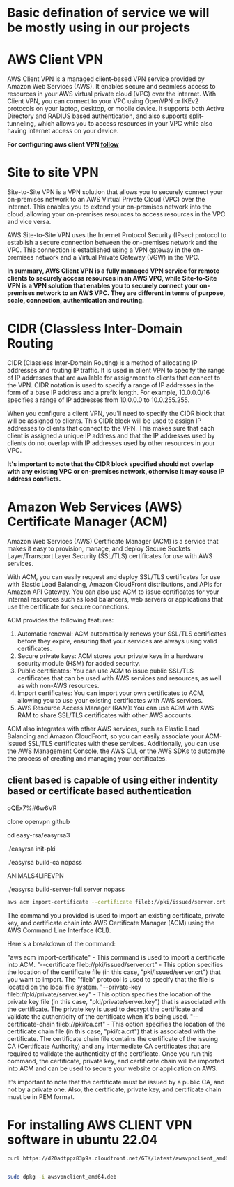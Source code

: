 # Basic defination of service we will be mostly using in our projects

# AWS Client VPN

AWS Client VPN is a managed client-based VPN service provided by Amazon Web Services (AWS). It enables secure and seamless access to resources in your AWS virtual private cloud (VPC) over the internet. With Client VPN, you can connect to your VPC using OpenVPN or IKEv2 protocols on your laptop, desktop, or mobile device. It supports both Active Directory and RADIUS based authentication, and also supports split-tunneling, which allows you to access resources in your VPC while also having internet access on your device.

<b> For configuring aws client VPN <a href ="client-vpn.md" > follow</a> </b>

# Site to site VPN

Site-to-Site VPN is a VPN solution that allows you to securely connect your on-premises network to an AWS Virtual Private Cloud (VPC) over the internet. This enables you to extend your on-premises network into the cloud, allowing your on-premises resources to access resources in the VPC and vice versa.

AWS Site-to-Site VPN uses the Internet Protocol Security (IPsec) protocol to establish a secure connection between the on-premises network and the VPC. This connection is established using a VPN gateway in the on-premises network and a Virtual Private Gateway (VGW) in the VPC.

<b> In summary, AWS Client VPN is a fully managed VPN service for remote clients to securely access resources in an AWS VPC, while Site-to-Site VPN is a VPN solution that enables you to securely connect your on-premises network to an AWS VPC. They are different in terms of purpose, scale, connection, authentication and routing.</b>

# CIDR (Classless Inter-Domain Routing

CIDR (Classless Inter-Domain Routing) is a method of allocating IP addresses and routing IP traffic. It is used in client VPN to specify the range of IP addresses that are available for assignment to clients that connect to the VPN. CIDR notation is used to specify a range of IP addresses in the form of a base IP address and a prefix length. For example, 10.0.0.0/16 specifies a range of IP addresses from 10.0.0.0 to 10.0.255.255.

When you configure a client VPN, you'll need to specify the CIDR block that will be assigned to clients. This CIDR block will be used to assign IP addresses to clients that connect to the VPN. This makes sure that each client is assigned a unique IP address and that the IP addresses used by clients do not overlap with IP addresses used by other resources in your VPC.

<b>
It's important to note that the CIDR block specified should not overlap with any existing VPC or on-premises network, otherwise it may cause IP address conflicts.</b>

# Amazon Web Services (AWS) Certificate Manager (ACM)

Amazon Web Services (AWS) Certificate Manager (ACM) is a service that makes it easy to provision, manage, and deploy Secure Sockets Layer/Transport Layer Security (SSL/TLS) certificates for use with AWS services.

With ACM, you can easily request and deploy SSL/TLS certificates for use with Elastic Load Balancing, Amazon CloudFront distributions, and APIs for Amazon API Gateway. You can also use ACM to issue certificates for your internal resources such as load balancers, web servers or applications that use the certificate for secure connections.

ACM provides the following features:

1. Automatic renewal: ACM automatically renews your SSL/TLS certificates before they expire, ensuring that your services are always using valid certificates.
1. Secure private keys: ACM stores your private keys in a hardware security module (HSM) for added security.
1. Public certificates: You can use ACM to issue public SSL/TLS certificates that can be used with AWS services and resources, as well as with non-AWS resources.
1. Import certificates: You can import your own certificates to ACM, allowing you to use your existing certificates with AWS services.
1. AWS Resource Access Manager (RAM): You can use ACM with AWS RAM to share SSL/TLS certificates with other AWS accounts.

ACM also integrates with other AWS services, such as Elastic Load Balancing and Amazon CloudFront, so you can easily associate your ACM-issued SSL/TLS certificates with these services. Additionally, you can use the AWS Management Console, the AWS CLI, or the AWS SDKs to automate the process of creating and managing your certificates.

## client based is capable of using either indentity based or certificate based authentication

oQEx7%#6w6VR

clone openvpn github

cd easy-rsa/easyrsa3

./easyrsa init-pki

./easyrsa build-ca nopass

ANIMALS4LIFEVPN

./easyrsa build-server-full server nopass

```bash
aws acm import-certificate --certificate fileb://pki/issued/server.crt --private-key fileb://pki/private/server.key --certificate-chain fileb://pki/ca.crt --profile iamadmin-general
```

The command you provided is used to import an existing certificate, private key, and certificate chain into AWS Certificate Manager (ACM) using the AWS Command Line Interface (CLI).

Here's a breakdown of the command:

"aws acm import-certificate" - This command is used to import a certificate into ACM.
"--certificate fileb://pki/issued/server.crt" - This option specifies the location of the certificate file (in this case, "pki/issued/server.crt") that you want to import. The "fileb" protocol is used to specify that the file is located on the local file system.
"--private-key fileb://pki/private/server.key" - This option specifies the location of the private key file (in this case, "pki/private/server.key") that is associated with the certificate. The private key is used to decrypt the certificate and validate the authenticity of the certificate when it's being used.
"--certificate-chain fileb://pki/ca.crt" - This option specifies the location of the certificate chain file (in this case, "pki/ca.crt") that is associated with the certificate. The certificate chain file contains the certificate of the issuing CA (Certificate Authority) and any intermediate CA certificates that are required to validate the authenticity of the certificate.
Once you run this command, the certificate, private key, and certificate chain will be imported into ACM and can be used to secure your website or application on AWS.

It's important to note that the certificate must be issued by a public CA, and not by a private one. Also, the certificate, private key, and certificate chain must be in PEM format.

# For installing AWS CLIENT VPN software in ubuntu 22.04

```bash
curl https://d20adtppz83p9s.cloudfront.net/GTK/latest/awsvpnclient_amd64.deb -o awsvpnclient_amd64.deb


sudo dpkg -i awsvpnclient_amd64.deb
```
